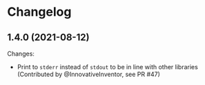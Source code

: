 # Changelog

## 1.4.0 (2021-08-12)

Changes:
* Print to `stderr` instead of `stdout` to be in line with other libraries (Contributed by @InnovativeInventor, see PR #47)

